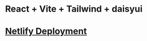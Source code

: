 # React + Vite + Tailwind + daisyui

# [Netlify Deployment](https://luxury-cendol-5bf0c6.netlify.app/)
